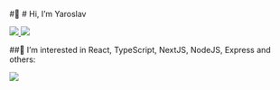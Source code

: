 
#👋 # Hi, I’m Yaroslav

<p align="left">
  <a href="https://www.linkedin.com/in/yakkkot/">
    <img src="https://skillicons.dev/icons?i=linkedin" />
  </a>
  <a href="https://www.instagram.com/yakkkkot/">
    <img src="https://skillicons.dev/icons?i=instagram" />
  </a>
</p>

##👀 I’m interested in React, TypeScript, NextJS, NodeJS, Express and others:

<p align="left">
  <a href="https://www.linkedin.com/in/yakkkot/">
    <img src="https://skillicons.dev/icons?i=idea,js,ts,react,nextjs,nodejs,express,mongodb,figma,tailwind,github" />
  </a>
</p>
